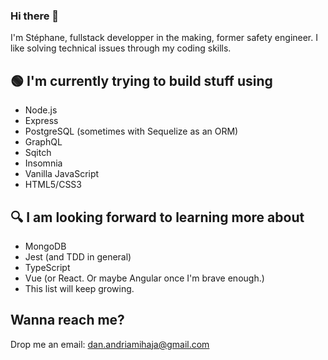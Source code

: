 ### Hi there 👋

I'm Stéphane, fullstack developper in the making, former safety engineer.
I like solving technical issues through my coding skills. 

## :green_circle: I'm currently trying to build stuff using
- Node.js
- Express
- PostgreSQL (sometimes with Sequelize as an ORM)
- GraphQL
- Sqitch
- Insomnia
- Vanilla JavaScript
- HTML5/CSS3

## :mag: I am looking forward to learning more about
- MongoDB
- Jest (and TDD in general)
- TypeScript
- Vue (or React. Or maybe Angular once I'm brave enough.)
- This list will keep growing.

## Wanna reach me?
Drop me an email: dan.andriamihaja@gmail.com


<!--
**Dananando/Dananando** is a ✨ _special_ ✨ repository because its `README.md` (this file) appears on your GitHub profile.

Here are some ideas to get you started:

- 🔭 I’m currently working on ...
- 🌱 I’m currently learning ...
- 👯 I’m looking to collaborate on ...
- 🤔 I’m looking for help with ...
- 💬 Ask me about ...
- 📫 How to reach me: ...
- 😄 Pronouns: ...
- ⚡ Fun fact: ...
-->
